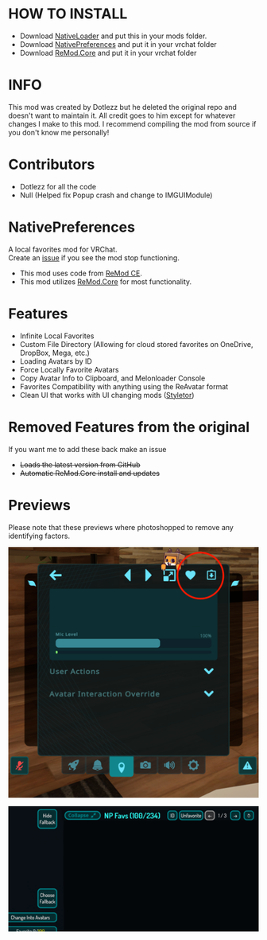# HOW TO INSTALL
 
- Download [NativeLoader](https://github.com/laughingbank/NativePreferences/releases/latest/download/NativeLoader.dll) and put this in your mods folder.
- Download [NativePreferences](https://github.com/laughingbank/NativePreferences/releases/latest/download/NativePreferences.dll) and put it in your vrchat folder
- Download [ReMod.Core](https://github.com/RequiDev/ReMod.Core/releases/latest/download/ReMod.Core.dll) and put it in your vrchat folder

# INFO
This mod was created by Dotlezz but he deleted the original repo and doesn't want to maintain it. All credit goes to him except for whatever changes I make to this mod. I recommend compiling the mod from source if you don't know me personally!

# Contributors
- Dotlezz for all the code 
- Null (Helped fix Popup crash and change to IMGUIModule)

# NativePreferences
A local favorites mod for VRChat.  
Create an [issue](https://github.com/laughingbank/NativePreferences/issues/new) if you see the mod stop functioning.
 
- This mod uses code from [ReMod CE](https://github.com/RequiDev/ReModCE).
- This mod utilizes [ReMod.Core](https://github.com/RequiDev/ReMod.Core) for most functionality.

# Features

- Infinite Local Favorites
- Custom File Directory (Allowing for cloud stored favorites on OneDrive, DropBox, Mega, etc.)
- Loading Avatars by ID
- Force Locally Favorite Avatars
- Copy Avatar Info to Clipboard, and Melonloader Console
- Favorites Compatibility with anything using the ReAvatar format
- Clean UI that works with UI changing mods ([Styletor](https://github.com/knah/VRCMods#styletor))

# Removed Features from the original
If you want me to add these back make an issue 

- ~~Loads the latest version from GitHub~~
- ~~Automatic ReMod.Core install and updates~~

# Previews
Please note that these previews where photoshopped to remove any identifying factors.

![QuickMenu](https://github.com/laughingbank/NativePreferences/blob/main/Previews/LocalFavoriteandCopyInfoPreview.png?raw=true)

![BigMenu](https://github.com/laughingbank/NativePreferences/blob/main/Previews/AvatarListandIDPreview.png?raw=true)

